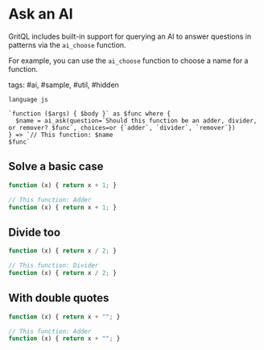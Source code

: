 # Ask an AI

GritQL includes built-in support for querying an AI to answer questions in patterns via the `ai_choose` function.

For example, you can use the `ai_choose` function to choose a name for a function.

tags: #ai, #sample, #util, #hidden

```grit
language js

`function ($args) { $body }` as $func where {
  $name = ai_ask(question=`Should this function be an adder, divider, or remover? $func`, choices=or {`adder`, `divider`, `remover`})
} => `// This function: $name
$func`

```

## Solve a basic case

```js
function (x) { return x + 1; }
```

```ts
// This function: Adder
function (x) { return x + 1; }
```

## Divide too

```js
function (x) { return x / 2; }
```

```ts
// This function: Divider
function (x) { return x / 2; }
```

## With double quotes

```js
function (x) { return x + ""; }
```

```ts
// This function: Adder
function (x) { return x + ""; }
```
